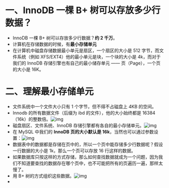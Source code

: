 # 一、InnoDB 一棵 B+ 树可以存放多少行数据？

- InnoDB 一棵 B+ 树可以存放多少行数据？**约 2 千万**。
- 计算机在存储数据的时候，有**最小存储单元**
- 在计算机中磁盘存储数据最小单元是扇区，一个扇区的大小是 512 字节，而文件系统（例如 XFS/EXT4）他的最小单元是块，一个块的大小是 4k，而对于我们的 InnoDB 存储引擎也有自己的最小储存单元 —— 页（Page），一个页的大小是 16K。

# 二、理解最小存储单元

- 文件系统中一个文件大小只有 1 个字节，但不得不占磁盘上 4KB 的空间。
- Innodb 的所有数据文件（后缀为 ibd 的文件），他的大小始终都是 16384（16k）的整数倍。![img](https://cdn.learnku.com/uploads/images/202111/03/34535/M3YyCRBOnu.jpeg!large)
- 磁盘扇区、文件系统、InnoDB 存储引擎都有各自的最小存储单元。![img](https://cdn.learnku.com/uploads/images/202111/03/34535/IgdkOPrScE.jpeg!large)
- 在 MySQL 中我们的 **InnoDB 页的大小默认是 16k**，当然也可以通过参数设置：![img](https://cdn.learnku.com/uploads/images/202111/03/34535/CMCTNvdeHR.jpeg!large)
- 数据表中的数据都是存储在页中的，所以一个页中能存储多少行数据呢？假设一行数据的大小是 1k，那么一个页可以存放 16 行这样的数据。
- 如果数据库只按这样的方式存储，那么如何查找数据就成为一个问题，因为我们不知道要查找的数据存在哪个页中，也不可能把所有的页遍历一遍，那样太慢了。
- 用 B+ 树的方式组织这些数据。![img](https://cdn.learnku.com/uploads/images/202111/03/34535/54b6M3Sa2H.jpeg!large)
- 